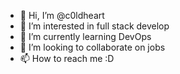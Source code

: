 - 👋 Hi, I’m @c0ldheart
- 👀 I’m interested in full stack develop
- 🌱 I’m currently learning DevOps
- 💞️ I’m looking to collaborate on jobs
- 📫 How to reach me :D

<!---
c0ldheart/c0ldheart is a ✨ special ✨ repository because its `README.md` (this file) appears on your GitHub profile.
You can click the Preview link to take a look at your changes.
--->

